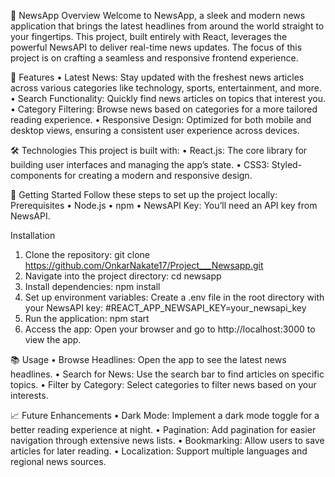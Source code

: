 📰 NewsApp
Overview
Welcome to NewsApp, a sleek and modern news application that brings the latest headlines from around the world straight to your fingertips. This project, built entirely with React, leverages the powerful NewsAPI to deliver real-time news updates. The focus of this project is on crafting a seamless and responsive frontend experience.


🌟 Features
•	Latest News: Stay updated with the freshest news articles across various categories like technology, sports, entertainment, and more.
•	Search Functionality: Quickly find news articles on topics that interest you.
•	Category Filtering: Browse news based on categories for a more tailored reading experience.
•	Responsive Design: Optimized for both mobile and desktop views, ensuring a consistent user experience across devices.


🛠️ Technologies
This project is built with:
•	React.js: The core library for building user interfaces and managing the app’s state.
•	CSS3: Styled-components for creating a modern and responsive design.


🚀 Getting Started
Follow these steps to set up the project locally:
Prerequisites
•	Node.js 
•	npm
•	NewsAPI Key: You’ll need an API key from NewsAPI.


Installation
1.	Clone the repository:
git clone https://github.com/OnkarNakate17/Project___Newsapp.git
2.	Navigate into the project directory:
cd newsapp
3.	Install dependencies:
npm install
4.	Set up environment variables:
Create a .env file in the root directory with your NewsAPI key:
#REACT_APP_NEWSAPI_KEY=your_newsapi_key
5.	Run the application:
npm start
6.	Access the app:
Open your browser and go to http://localhost:3000 to view the app.


📚 Usage
•	Browse Headlines: Open the app to see the latest news headlines.
•	Search for News: Use the search bar to find articles on specific topics.
•	Filter by Category: Select categories to filter news based on your interests.


📈 Future Enhancements
•	Dark Mode: Implement a dark mode toggle for a better reading experience at night.
•	Pagination: Add pagination for easier navigation through extensive news lists.
•	Bookmarking: Allow users to save articles for later reading.
•	Localization: Support multiple languages and regional news sources.

